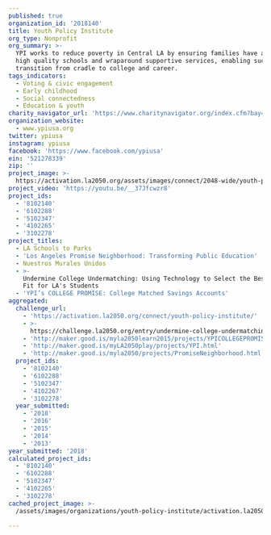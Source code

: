 ```yaml
---
published: true
organization_id: '2018140'
title: Youth Policy Institute
org_type: Nonprofit
org_summary: >-
  YPI works to reduce poverty in Central LA by ensuring families have access to
  high quality schools and wraparound supportive services, enabling successful
  transition from cradle to college and career.
tags_indicators:
  - Voting & civic engagement
  - Early childhood
  - Social connectedness
  - Education & youth
charity_navigator_url: 'https://www.charitynavigator.org/index.cfm?bay=search.profile&ein=521278339'
organization_website:
  - www.ypiusa.org
twitter: ypiusa
instagram: ypiusa
facebook: 'https://www.facebook.com/ypiusa'
ein: '521278339'
zip: ''
project_image: >-
  https://activation.la2050.org/assets/images/connect/2048-wide/youth-policy-institute.jpg
project_video: 'https://youtu.be/__37Jfcwzr8'
project_ids:
  - '8102140'
  - '6102288'
  - '5102347'
  - '4102265'
  - '3102278'
project_titles:
  - LA Schools to Parks
  - 'Los Angeles Promise Neighborhood: Transforming Public Education'
  - Nuestros Murales Unidos
  - >-
    Undermine College Undermatching: Using Technology to Select the Best College
    Fit for LA's Students
  - 'YPI’s COLLEGE PROMISE: College Matched Savings Accounts'
aggregated:
  challenge_url:
    - 'https://activation.la2050.org/connect/youth-policy-institute/'
    - >-
      https://challenge.la2050.org/entry/undermine-college-undermatching-using-technology-to-select-the-best-college-fit-for-las-students
    - 'http://maker.good.is/myla2050learn2015/projects/YPICOLLEGEPROMISE.html'
    - 'http://maker.good.is/myLA2050play/projects/YPI.html'
    - 'http://maker.good.is/myla2050/projects/PromiseNeighborhood.html'
  project_ids:
    - '8102140'
    - '6102288'
    - '5102347'
    - '4102267'
    - '3102278'
  year_submitted:
    - '2018'
    - '2016'
    - '2015'
    - '2014'
    - '2013'
year_submitted: '2018'
calculated_project_ids:
  - '8102140'
  - '6102288'
  - '5102347'
  - '4102265'
  - '3102278'
cached_project_image: >-
  /assets/images/organizations/youth-policy-institute/activation.la2050.org/assets/images/connect/2048-wide/youth-policy-institute.jpg

---
```

